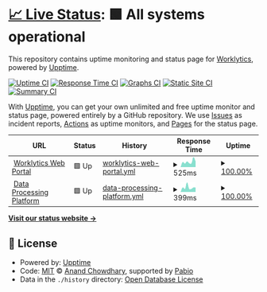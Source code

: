 # [📈 Live Status](https://www.worklytics-status.com): <!--live status--> **🟩 All systems operational**

This repository contains uptime monitoring and status page for [Worklytics](https://www.worklytics.co), powered by [Upptime](https://github.com/upptime/upptime).

[![Uptime CI](https://github.com/worklytics/w8s-status/workflows/Uptime%20CI/badge.svg)](https://github.com/worklytics/w8s-status/actions?query=workflow%3A%22Uptime+CI%22)
[![Response Time CI](https://github.com/worklytics/w8s-status/workflows/Response%20Time%20CI/badge.svg)](https://github.com/worklytics/w8s-status/actions?query=workflow%3A%22Response+Time+CI%22)
[![Graphs CI](https://github.com/worklytics/w8s-status/workflows/Graphs%20CI/badge.svg)](https://github.com/worklytics/w8s-status/actions?query=workflow%3A%22Graphs+CI%22)
[![Static Site CI](https://github.com/worklytics/w8s-status/workflows/Static%20Site%20CI/badge.svg)](https://github.com/worklytics/w8s-status/actions?query=workflow%3A%22Static+Site+CI%22)
[![Summary CI](https://github.com/worklytics/w8s-status/workflows/Summary%20CI/badge.svg)](https://github.com/worklytics/w8s-status/actions?query=workflow%3A%22Summary+CI%22)

With [Upptime](https://upptime.js.org), you can get your own unlimited and free uptime monitor and status page, powered entirely by a GitHub repository. We use [Issues](https://github.com/worklytics/w8s-status/issues) as incident reports, [Actions](https://github.com/worklytics/w8s-status/actions) as uptime monitors, and [Pages](https://www.worklytics-status.com) for the status page.

<!--start: status pages-->
<!-- This summary is generated by Upptime (https://github.com/upptime/upptime) -->
<!-- Do not edit this manually, your changes will be overwritten -->
<!-- prettier-ignore -->
| URL | Status | History | Response Time | Uptime |
| --- | ------ | ------- | ------------- | ------ |
| <img alt="" src="https://app.worklytics.co/icons/favicon.ico" height="13"> [Worklytics Web Portal](https://app.worklytics.co) | 🟩 Up | [worklytics-web-portal.yml](https://github.com/Worklytics/w8s-status/commits/HEAD/history/worklytics-web-portal.yml) | <details><summary><img alt="Response time graph" src="./graphs/worklytics-web-portal/response-time-week.png" height="20"> 525ms</summary><br><a href="https://www.worklytics-status.com/history/worklytics-web-portal"><img alt="Response time 680" src="https://img.shields.io/endpoint?url=https%3A%2F%2Fraw.githubusercontent.com%2FWorklytics%2Fw8s-status%2FHEAD%2Fapi%2Fworklytics-web-portal%2Fresponse-time.json"></a><br><a href="https://www.worklytics-status.com/history/worklytics-web-portal"><img alt="24-hour response time 563" src="https://img.shields.io/endpoint?url=https%3A%2F%2Fraw.githubusercontent.com%2FWorklytics%2Fw8s-status%2FHEAD%2Fapi%2Fworklytics-web-portal%2Fresponse-time-day.json"></a><br><a href="https://www.worklytics-status.com/history/worklytics-web-portal"><img alt="7-day response time 525" src="https://img.shields.io/endpoint?url=https%3A%2F%2Fraw.githubusercontent.com%2FWorklytics%2Fw8s-status%2FHEAD%2Fapi%2Fworklytics-web-portal%2Fresponse-time-week.json"></a><br><a href="https://www.worklytics-status.com/history/worklytics-web-portal"><img alt="30-day response time 615" src="https://img.shields.io/endpoint?url=https%3A%2F%2Fraw.githubusercontent.com%2FWorklytics%2Fw8s-status%2FHEAD%2Fapi%2Fworklytics-web-portal%2Fresponse-time-month.json"></a><br><a href="https://www.worklytics-status.com/history/worklytics-web-portal"><img alt="1-year response time 680" src="https://img.shields.io/endpoint?url=https%3A%2F%2Fraw.githubusercontent.com%2FWorklytics%2Fw8s-status%2FHEAD%2Fapi%2Fworklytics-web-portal%2Fresponse-time-year.json"></a></details> | <details><summary><a href="https://www.worklytics-status.com/history/worklytics-web-portal">100.00%</a></summary><a href="https://www.worklytics-status.com/history/worklytics-web-portal"><img alt="All-time uptime 100.00%" src="https://img.shields.io/endpoint?url=https%3A%2F%2Fraw.githubusercontent.com%2FWorklytics%2Fw8s-status%2FHEAD%2Fapi%2Fworklytics-web-portal%2Fuptime.json"></a><br><a href="https://www.worklytics-status.com/history/worklytics-web-portal"><img alt="24-hour uptime 100.00%" src="https://img.shields.io/endpoint?url=https%3A%2F%2Fraw.githubusercontent.com%2FWorklytics%2Fw8s-status%2FHEAD%2Fapi%2Fworklytics-web-portal%2Fuptime-day.json"></a><br><a href="https://www.worklytics-status.com/history/worklytics-web-portal"><img alt="7-day uptime 100.00%" src="https://img.shields.io/endpoint?url=https%3A%2F%2Fraw.githubusercontent.com%2FWorklytics%2Fw8s-status%2FHEAD%2Fapi%2Fworklytics-web-portal%2Fuptime-week.json"></a><br><a href="https://www.worklytics-status.com/history/worklytics-web-portal"><img alt="30-day uptime 100.00%" src="https://img.shields.io/endpoint?url=https%3A%2F%2Fraw.githubusercontent.com%2FWorklytics%2Fw8s-status%2FHEAD%2Fapi%2Fworklytics-web-portal%2Fuptime-month.json"></a><br><a href="https://www.worklytics-status.com/history/worklytics-web-portal"><img alt="1-year uptime 100.00%" src="https://img.shields.io/endpoint?url=https%3A%2F%2Fraw.githubusercontent.com%2FWorklytics%2Fw8s-status%2FHEAD%2Fapi%2Fworklytics-web-portal%2Fuptime-year.json"></a></details>
| <img alt="" src="https://app.worklytics.co/icons/favicon.ico" height="13"> [Data Processing Platform](https://app.worklytics.co) | 🟩 Up | [data-processing-platform.yml](https://github.com/Worklytics/w8s-status/commits/HEAD/history/data-processing-platform.yml) | <details><summary><img alt="Response time graph" src="./graphs/data-processing-platform/response-time-week.png" height="20"> 399ms</summary><br><a href="https://www.worklytics-status.com/history/data-processing-platform"><img alt="Response time 537" src="https://img.shields.io/endpoint?url=https%3A%2F%2Fraw.githubusercontent.com%2FWorklytics%2Fw8s-status%2FHEAD%2Fapi%2Fdata-processing-platform%2Fresponse-time.json"></a><br><a href="https://www.worklytics-status.com/history/data-processing-platform"><img alt="24-hour response time 387" src="https://img.shields.io/endpoint?url=https%3A%2F%2Fraw.githubusercontent.com%2FWorklytics%2Fw8s-status%2FHEAD%2Fapi%2Fdata-processing-platform%2Fresponse-time-day.json"></a><br><a href="https://www.worklytics-status.com/history/data-processing-platform"><img alt="7-day response time 399" src="https://img.shields.io/endpoint?url=https%3A%2F%2Fraw.githubusercontent.com%2FWorklytics%2Fw8s-status%2FHEAD%2Fapi%2Fdata-processing-platform%2Fresponse-time-week.json"></a><br><a href="https://www.worklytics-status.com/history/data-processing-platform"><img alt="30-day response time 477" src="https://img.shields.io/endpoint?url=https%3A%2F%2Fraw.githubusercontent.com%2FWorklytics%2Fw8s-status%2FHEAD%2Fapi%2Fdata-processing-platform%2Fresponse-time-month.json"></a><br><a href="https://www.worklytics-status.com/history/data-processing-platform"><img alt="1-year response time 537" src="https://img.shields.io/endpoint?url=https%3A%2F%2Fraw.githubusercontent.com%2FWorklytics%2Fw8s-status%2FHEAD%2Fapi%2Fdata-processing-platform%2Fresponse-time-year.json"></a></details> | <details><summary><a href="https://www.worklytics-status.com/history/data-processing-platform">100.00%</a></summary><a href="https://www.worklytics-status.com/history/data-processing-platform"><img alt="All-time uptime 100.00%" src="https://img.shields.io/endpoint?url=https%3A%2F%2Fraw.githubusercontent.com%2FWorklytics%2Fw8s-status%2FHEAD%2Fapi%2Fdata-processing-platform%2Fuptime.json"></a><br><a href="https://www.worklytics-status.com/history/data-processing-platform"><img alt="24-hour uptime 100.00%" src="https://img.shields.io/endpoint?url=https%3A%2F%2Fraw.githubusercontent.com%2FWorklytics%2Fw8s-status%2FHEAD%2Fapi%2Fdata-processing-platform%2Fuptime-day.json"></a><br><a href="https://www.worklytics-status.com/history/data-processing-platform"><img alt="7-day uptime 100.00%" src="https://img.shields.io/endpoint?url=https%3A%2F%2Fraw.githubusercontent.com%2FWorklytics%2Fw8s-status%2FHEAD%2Fapi%2Fdata-processing-platform%2Fuptime-week.json"></a><br><a href="https://www.worklytics-status.com/history/data-processing-platform"><img alt="30-day uptime 100.00%" src="https://img.shields.io/endpoint?url=https%3A%2F%2Fraw.githubusercontent.com%2FWorklytics%2Fw8s-status%2FHEAD%2Fapi%2Fdata-processing-platform%2Fuptime-month.json"></a><br><a href="https://www.worklytics-status.com/history/data-processing-platform"><img alt="1-year uptime 100.00%" src="https://img.shields.io/endpoint?url=https%3A%2F%2Fraw.githubusercontent.com%2FWorklytics%2Fw8s-status%2FHEAD%2Fapi%2Fdata-processing-platform%2Fuptime-year.json"></a></details>

<!--end: status pages-->

[**Visit our status website →**](https://www.worklytics-status.com)

## 📄 License

- Powered by: [Upptime](https://github.com/upptime/upptime)
- Code: [MIT](./LICENSE) © [Anand Chowdhary](https://anandchowdhary.com), supported by [Pabio](https://pabio.com)
- Data in the `./history` directory: [Open Database License](https://opendatacommons.org/licenses/odbl/1-0/)
